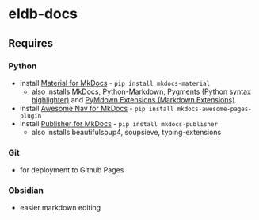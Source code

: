 # eldb-docs

## Requires
### Python
- install [Material for MkDocs](https://squidfunk.github.io/mkdocs-material/) - `pip install mkdocs-material`
	- also installs [MkDocs](https://www.mkdocs.org), [Python-Markdown](https://python-markdown.github.io/), [Pygments (Python syntax highlighter)](https://pygments.org/) and [PyMdown Extensions (Markdown Extensions)](https://facelessuser.github.io/pymdown-extensions/).
- install [Awesome Nav for MkDocs](https://lukasgeiter.github.io/mkdocs-awesome-nav/) - `pip install mkdocs-awesome-pages-plugin`
- install [Publisher for MkDocs](https://mkdocs-publisher.github.io/setup/installation/) - `pip install mkdocs-publisher`
	- also installs beautifulsoup4, soupsieve, typing-extensions

### Git
- for deployment to Github Pages

### Obsidian
- easier markdown editing